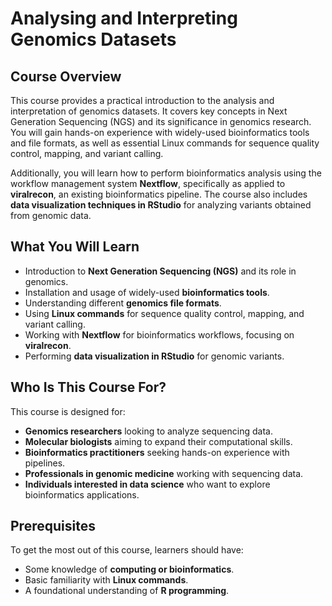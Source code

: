 # Analysing and Interpreting Genomics Datasets

## Course Overview
This course provides a practical introduction to the analysis and interpretation of genomics datasets. It covers key concepts in Next Generation Sequencing (NGS) and its significance in genomics research. You will gain hands-on experience with widely-used bioinformatics tools and file formats, as well as essential Linux commands for sequence quality control, mapping, and variant calling.

Additionally, you will learn how to perform bioinformatics analysis using the workflow management system **Nextflow**, specifically as applied to **viralrecon**, an existing bioinformatics pipeline. The course also includes **data visualization techniques in RStudio** for analyzing variants obtained from genomic data.

## What You Will Learn
- Introduction to **Next Generation Sequencing (NGS)** and its role in genomics.
- Installation and usage of widely-used **bioinformatics tools**.
- Understanding different **genomics file formats**.
- Using **Linux commands** for sequence quality control, mapping, and variant calling.
- Working with **Nextflow** for bioinformatics workflows, focusing on **viralrecon**.
- Performing **data visualization in RStudio** for genomic variants.

## Who Is This Course For?
This course is designed for:
- **Genomics researchers** looking to analyze sequencing data.
- **Molecular biologists** aiming to expand their computational skills.
- **Bioinformatics practitioners** seeking hands-on experience with pipelines.
- **Professionals in genomic medicine** working with sequencing data.
- **Individuals interested in data science** who want to explore bioinformatics applications.

## Prerequisites
To get the most out of this course, learners should have:
- Some knowledge of **computing or bioinformatics**.
- Basic familiarity with **Linux commands**.
- A foundational understanding of **R programming**.